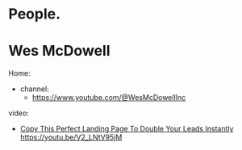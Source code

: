 # People.
# Wes McDowell
Home:
- channel:
  - https://www.youtube.com/@WesMcDowellInc

video:
- [Copy This Perfect Landing Page To Double Your Leads Instantly](https://youtu.be/V2_LNtV95jM) https://youtu.be/V2_LNtV95jM
